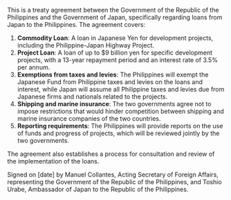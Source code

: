 This is a treaty agreement between the Government of the Republic of the Philippines and the Government of Japan, specifically regarding loans from Japan to the Philippines. The agreement covers:

1. **Commodity Loan**: A loan in Japanese Yen for development projects, including the Philippine-Japan Highway Project.
2. **Project Loan**: A loan of up to $9 billion yen for specific development projects, with a 13-year repayment period and an interest rate of 3.5% per annum.
3. **Exemptions from taxes and levies**: The Philippines will exempt the Japanese Fund from Philippine taxes and levies on the loans and interest, while Japan will assume all Philippine taxes and levies due from Japanese firms and nationals related to the projects.
4. **Shipping and marine insurance**: The two governments agree not to impose restrictions that would hinder competition between shipping and marine insurance companies of the two countries.
5. **Reporting requirements**: The Philippines will provide reports on the use of funds and progress of projects, which will be reviewed jointly by the two governments.

The agreement also establishes a process for consultation and review of the implementation of the loans.

Signed on [date] by Manuel Collantes, Acting Secretary of Foreign Affairs, representing the Government of the Republic of the Philippines, and Toshio Urabe, Ambassador of Japan to the Republic of the Philippines.